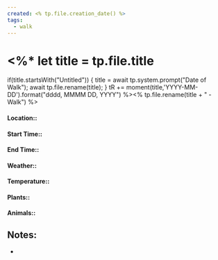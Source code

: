 ```yaml
---
created: <% tp.file.creation_date() %>
tags:
  - walk
---
```

# <%* let title = tp.file.title 
if(title.startsWith("Untitled")) { 
title = await tp.system.prompt("Date of Walk");
await tp.file.rename(title);
} 
tR += moment(title,'YYYY-MM-DD').format("dddd, MMMM DD, YYYY") %><% tp.file.rename(title + " - Walk") %>
#### Location::
#### Start Time::
#### End Time::
#### Weather::
#### Temperature::
#### Plants::
#### Animals::
## Notes:
- 